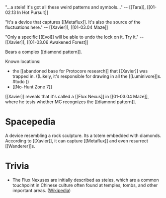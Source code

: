 "...a stele! It's got all these weird patterns and symbols..." -- [[Tara]], [[01-02.13 In Hot Pursuit]]

"It's a device that captures [[Metaflux]]. It's also the source of the fluctuations here." -- [[Xavier]], [[01-03.04 Maze]]

"Only a specific [[Evol]] will be able to undo the lock on it. Try it." -- [[Xavier]], [[01-03.06 Awakened Forest]]

Bears a complex [[diamond pattern]].

Known locations:

* the [[abandoned base for Protocore research]] that [[Xavier]] was trapped in. ((Likely, it's responsible for drawing in all the [[Luminivore]]s. #todo ))
* [[No-Hunt Zone 7]]

[[Xavier]] reveals that it's called a [[Flux Nexus]] in [[01-03.04 Maze]], where he tests whether MC recognizes the [[diamond pattern]].

# Spacepedia
A device resembling a rock sculpture. Its a totem embedded with diamonds. According to [[Xavier]], it can capture [[Metaflux]] and even resurrect [[Wanderer]]s.

# Trivia
* The Flux Nexuses are initially described as steles, which are a common touchpoint in Chinese culture often found at temples, tombs, and other important areas. ([Wikipedia](https://en.wikipedia.org/wiki/Stele#China))